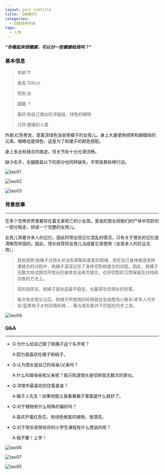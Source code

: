 ```yaml
---
layout: post_subtitle
title: 【桃橘子】
categories:
  - 住客使用手册
tags:
  - 人类
---
```




***“你看起来很健康，可以分一些健康给我吗？”***



### **基本信息**

> 年龄:11
>
> 身高:126cm
>
> 性别:女
>
> 国籍:？
>
> 喜好:和自己类似的洋娃娃，绿色的植物
>
> 讨厌:健康的人类

外貌:红色卷发，穿着深绿色洛丽塔裙子的女孩儿。身上大量使用绸带和蝴蝶结的元素。眼睛也是绿色，这是为了和裙子的颜色搭配。

 身上多出有缝合的痕迹，但关节处十分光滑流畅。

 缺少右手，左腿膝盖以下的部分也同样缺失，平常依靠轮椅行动。

![tao01](https://raw.githubusercontent.com/Louna0228/ocTest/e7a3dcdfb133ec9bf3a6ae3ee8b00298641778a8/assets/image/user/tao01.jpg)

![tao02](https://raw.githubusercontent.com/Louna0228/ocTest/main/assets/image/user/tao02.png)

![tao03](https://raw.githubusercontent.com/Louna0228/ocTest/main/assets/image/user/tao03.png)

### **背景故事**

------

在多个恐怖世界里都存在着无辜死亡的小女孩。善良的馆长将她们的尸体中完好的一部分取走，拼成一个完整的女孩儿。

 女孩儿带着许多人的记忆，因此时常出现记忆混乱的情况，只有关于馆长的记忆是清晰而牢固的。因此，馆长经常将女孩儿当成备忘录使用（女孩本人的抗议无效）。

 

> 其他说明:桃橘子对馆长并没有尊敬和喜爱的情绪，而在自己身体被逐渐拼凑缝合的过程中，桃橘子深深记住了身体切割和缝合的过程。因此，桃橘子无数次地试图切开馆长的身体并且再次缝合，也将切割的习惯保留在对待拜访者的方法上。
>
>  现阶段而言。桃橘子是状态最不稳定，也最常攻击馆长的住客。
>
>  每次攻击馆长过后，桃橘子所使用的轮椅就会变成商场小推车/老年人代步车/蓝黑格子乡村风情轮椅……等与其形象并不匹配的代步工具。

![tao04](https://raw.githubusercontent.com/Louna0228/ocTest/main/assets/image/user/tao04.png)



### **Q&A**

------

- Q:为什么给自己取了桃橘子这个名字呢？

  A:因为我喜欢吃橘子和桃子。

- Q:认为馆长是自己的母亲/父亲吗？

  A:什么叫做母亲和父亲呢？我只知道馆长是切碎我无数次的家伙。

- Q:洋馆中最喜欢的住客是谁？

  A:箱子人先生！如果他能让我看看箱子里面是什么就好了。

- Q:对于植物有什么特殊的偏好吗？

  A:喜欢开着红色花、有绿色根茎的植物，很漂亮。

- Q:对于馆长安排给你的小学生课程有什么想说的呢？

  A:我不要！上学！

  

![tao06](https://raw.githubusercontent.com/Louna0228/ocTest/main/assets/image/user/tao06.png)

![tao07](https://raw.githubusercontent.com/Louna0228/ocTest/main/assets/image/user/tao07.png)

![tao05](https://raw.githubusercontent.com/Louna0228/ocTest/main/assets/image/user/tao05.jpg)
